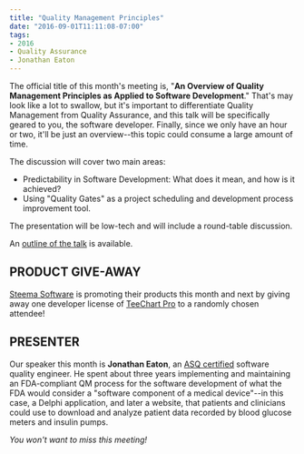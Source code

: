 ```yaml
---
title: "Quality Management Principles"
date: "2016-09-01T11:11:08-07:00"
tags:
- 2016
- Quality Assurance
- Jonathan Eaton
---
```


The official title of this month's meeting is, "**An Overview of Quality Management Principles as Applied to Software Development**." That's may look like a lot to swallow, but it's important to differentiate Quality Management from Quality Assurance, and this talk will be specifically geared to you, the software developer. Finally, since we only have an hour or two, it'll be just an overview--this topic could consume a large amount of time.

The discussion will cover two main areas:

- Predictability in Software Development: What does it mean, and how is it achieved?
- Using "Quality Gates" as a project scheduling and development process improvement tool.

The presentation will be low-tech and will include a round-table discussion.

An [outline of the talk](href="/sites/default/files/PredictabilityHasValue.pdf) is available.

## PRODUCT GIVE-AWAY ##

[Steema Software](https://www.steema.com) is promoting their products this month and next by giving away one developer license of [TeeChart Pro](https://www.steema.com/product/vcl#) to a randomly chosen attendee!

## PRESENTER ##

Our speaker this month is **Jonathan Eaton**, an [ASQ certified](http://asq.org/cert) software quality engineer.  He spent about three years implementing and maintaining an FDA-compliant QM process for the software development of what the FDA would consider a "software component of a medical device"--in this case, a Delphi application, and later a website, that patients and clinicians could use to download and analyze patient data recorded by blood glucose meters and insulin pumps.

*You won't want to miss this meeting!*
